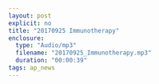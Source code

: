 ```yaml
---
layout: post
explicit: no
title: "20170925 Immunotherapy"
enclosure:
  type: "Audio/mp3"
  filename: "20170925_Immunotherapy.mp3"
  duration: "00:00:39"
tags: ap_news
---
```




